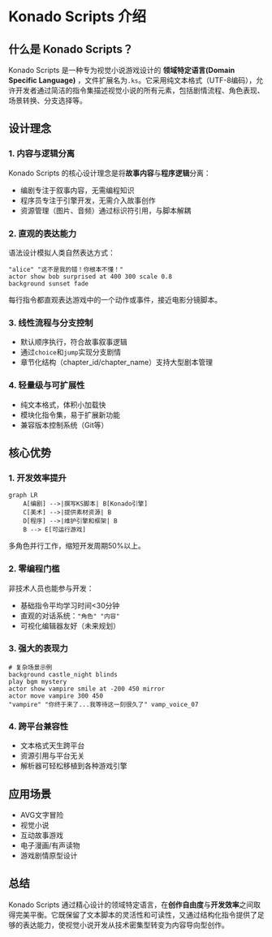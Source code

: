 # Konado Scripts 介绍

## 什么是 Konado Scripts？

Konado Scripts 是一种专为视觉小说游戏设计的 **领域特定语言(Domain Specific Language)** ，文件扩展名为`.ks`。它采用纯文本格式（UTF-8编码），允许开发者通过简洁的指令集描述视觉小说的所有元素，包括剧情流程、角色表现、场景转换、分支选择等。

## 设计理念

### 1. 内容与逻辑分离
Konado Scripts 的核心设计理念是将**故事内容**与**程序逻辑**分离：
- 编剧专注于叙事内容，无需编程知识
- 程序员专注于引擎开发，无需介入故事创作
- 资源管理（图片、音频）通过标识符引用，与脚本解耦

### 2. 直观的表达能力
语法设计模拟人类自然表达方式：
```text
"alice" "这不是我的错！你根本不懂！"
actor show bob surprised at 400 300 scale 0.8
background sunset fade
```
每行指令都直观表达游戏中的一个动作或事件，接近电影分镜脚本。

### 3. 线性流程与分支控制
- 默认顺序执行，符合故事叙事逻辑
- 通过`choice`和`jump`实现分支剧情
- 章节化结构（chapter_id/chapter_name）支持大型剧本管理

### 4. 轻量级与可扩展性
- 纯文本格式，体积小加载快
- 模块化指令集，易于扩展新功能
- 兼容版本控制系统（Git等）

## 核心优势

### 1. 开发效率提升
```mermaid
graph LR
    A[编剧] -->|撰写KS脚本| B[Konado引擎]
    C[美术] -->|提供素材资源| B
    D[程序] -->|维护引擎和框架| B
    B --> E[可运行游戏]
```
多角色并行工作，缩短开发周期50%以上。

### 2. 零编程门槛
非技术人员也能参与开发：
- 基础指令平均学习时间<30分钟
- 直观的对话系统：`"角色" "内容"`
- 可视化编辑器友好（未来规划）

### 3. 强大的表现力
```text
# 复杂场景示例
background castle_night blinds
play bgm mystery
actor show vampire smile at -200 450 mirror
actor move vampire 300 450
"vampire" "你终于来了...我等待这一刻很久了" vamp_voice_07
```

### 4. 跨平台兼容性
- 文本格式天生跨平台
- 资源引用与平台无关
- 解析器可轻松移植到各种游戏引擎


## 应用场景

- AVG文字冒险
- 视觉小说
- 互动故事游戏
- 电子漫画/有声读物
- 游戏剧情原型设计

## 总结

Konado Scripts 通过精心设计的领域特定语言，在**创作自由度**与**开发效率**之间取得完美平衡。它既保留了文本脚本的灵活性和可读性，又通过结构化指令提供了足够的表达能力，使视觉小说开发从技术密集型转变为内容导向型创作。